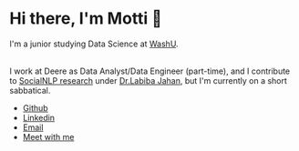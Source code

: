 # Hi there, I'm Motti 👋

I'm a junior studying Data Science at [WashU](https://www.google.com/search?q=washu).

\
I work at Deere as Data Analyst/Data Engineer (part-time), and I contribute to [SocialNLP research](https://github.com/NLP-in-the-Social-Sciences) under [Dr.Labiba Jahan](https://www.smu.edu/lyle/departments/cs/people/faculty/labiba-jahan), but I'm currently on a short sabbatical.

- [Github](https://github.com/morevolution) 
- [Linkedin](https://www.linkedin.com/in/morevolution/) 
- [Email](mailto:k.motti@wustl.edu)
- [Meet with me](https://calendly.com/morevolution)
